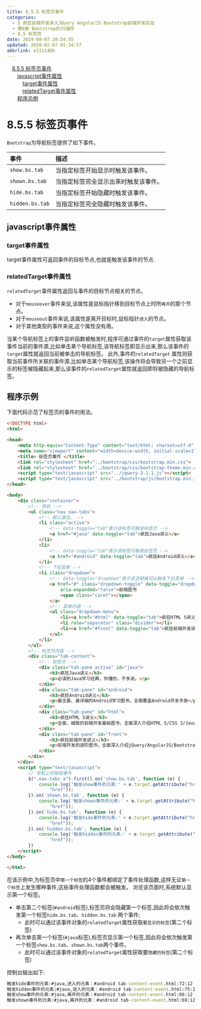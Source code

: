 ```yaml
---
title: 8.5.5 标签页事件
categories: 
  - 5 疯狂前端开发讲义JQuery AngularJS Bootstrap前端开发实战
  - 第8章 Bootstrap的JS插件
  - 8.5 标签页
date: 2019-08-07 20:54:55
updated: 2020-02-07 01:34:57
abbrlink: e11114bb
---
```

<div id='my_toc'><a href="/JavaReadingNotes/e11114bb/#8-5-5-标签页事件" class="header_1">8.5.5 标签页事件</a>&nbsp;<br><a href="/JavaReadingNotes/e11114bb/#javascript事件属性" class="header_2">javascript事件属性</a>&nbsp;<br><a href="/JavaReadingNotes/e11114bb/#target事件属性" class="header_3">target事件属性</a>&nbsp;<br><a href="/JavaReadingNotes/e11114bb/#relatedTarget事件属性" class="header_3">relatedTarget事件属性</a>&nbsp;<br><a href="/JavaReadingNotes/e11114bb/#程序示例" class="header_2">程序示例</a>&nbsp;<br></div>
<style>.header_1{margin-left: 1em;}.header_2{margin-left: 2em;}.header_3{margin-left: 3em;}.header_4{margin-left: 4em;}.header_5{margin-left: 5em;}.header_6{margin-left: 6em;}</style>
<!--more-->
<script>if (navigator.platform.search('arm')==-1){document.getElementById('my_toc').style.display = 'none';}var e,p = document.getElementsByTagName('p');while (p.length>0) {e = p[0];e.parentElement.removeChild(e);}</script>

<!--end-->
<!--SSTStart-->
# 8.5.5 标签页事件 #
`Bootstrap`为导航标签提供了如下事件。

|事件|描述|
|:---|:---|
|`show.bs.tab`|当指定标签开始显示时触发该事件。|
|`shown.bs.tab`|当指定标签完全显示出来时触发该事件。|
|`hide.bs.tab`|当指定标签开始隐藏时触发该事件。|
|`hidden.bs.tab`|当指定标签完全隐藏时触发该事件。|
## javascript事件属性 ##
### target事件属性 ###
target事件属性可返回事件的目标节点,也就是触发该事件的节点.
### relatedTarget事件属性 ###
`relatedTarget`事件属性返回与事件的目标节点相关的节点。
- 对于`mouseover`事件来说,该属性是鼠标指针移到目标节点上时所`离开`的那个节点。
- 对于`mouseout`事件来说,该属性是离开目标时,鼠标指针`进入`的节点。
- 对于其他类型的事件来说,这个属性没有用。

当某个导航标签上的事件监听函数被触发时,程序可通过事件的`target`属性获取该事件当前的事件源,比如单击某个导航标签,该导航标签即显示出来,那么该事件的`target`属性就返回当前被单击的导航标签。
此外,事件的`relatedTarget` 属性则获取当前事件所关联的事件源,比如单击某个导航标签,该操作将会导致另一个之前显示的标签被隐藏起来,那么该事件的`relatedTarget`属性就返回即将被隐藏的导航标签。
## 程序示例 ##
下面代码示范了标签页的事件的用法。
```html
<!DOCTYPE html>
<html>

<head>
    <meta http-equiv="Content-Type" content="text/html; charset=utf-8" />
    <meta name="viewport" content="width=device-width, initial-scale=1">
    <title> 标签页事件 </title>
    <link rel="stylesheet" href="../bootstrap/css/bootstrap.min.css">
    <link rel="stylesheet" href="../bootstrap/css/bootstrap-theme.min.css">
    <script type="text/javascript" src="../jquery-3.1.1.js"></script>
    <script type="text/javascript" src="../bootstrap/js/bootstrap.min.js"></script>
</head>

<body>
    <div class="container">
        <!-- 导航 -->
        <ul class="nav nav-tabs">
            <!-- 默认激活, -->
            <li class="active">
                <!-- data-toggle="tab"表示该标签可触发标签页 -->
                <a href="#java" data-toggle="tab">疯狂Java讲义</a>
            </li>
            <li>
                <!-- data-toggle="tab"表示该标签可触发标签页 -->
                <a href="#android" data-toggle="tab">疯狂Android讲义</a>
            </li>
            <!-- 下拉菜单 -->
            <li class="dropdown">
                <!-- data-toggle="dropdown"表示该该链接可以触发下拉菜单 -->
                <a href="#" class="dropdown-toggle" data-toggle="dropdown" role="button" aria-haspopup="true"
                    aria-expanded="false">前端图书
                    <span class="caret"></span>
                </a>
                <!-- 菜单内容 -->
                <ul class="dropdown-menu">
                    <li><a href="#html" data-toggle="tab">疯狂HTML 5讲义</a></li>
                    <li role="separator" class="divider"></li>
                    <li><a href="#front" data-toggle="tab">疯狂前端开发讲义</a></li>
                </ul>
            </li>
        </ul>
        <!-- 标签页内容 -->
        <div class="tab-content">
            <!-- 标签页 -->
            <div class="tab-pane active" id="java">
                <h3>疯狂Java讲义</h3>
                <p>必读的Java学习经典，你懂的，不多说。</p>
            </div>
            <div class="tab-pane" id="android">
                <h3>疯狂Android讲义</h3>
                <p>最全面、最详细的Android学习图书，全面覆盖Android开发手册</p>
            </div>
            <div class="tab-pane" id="html">
                <h3>疯狂HTML 5讲义</h3>
                <p>全面、细致的前端开发基础图书，全面深入介绍HTML 5/CSS 3/JavaScript知识。</p>
            </div>
            <div class="tab-pane" id="front">
                <h3>疯狂前端开发讲义</h3>
                <p>前端开发的进阶图书，全面深入介绍jQuery/AngularJS/Bootstrap等框架。</p>
            </div>
        </div>
    </div>
    <script type="text/javascript">
        // 导航上的按钮事件
        $(".nav-tabs a").first().on('show.bs.tab', function (e) {
            console.log('触发show事件的元素:' + e.target.getAttribute("href") + ",离开的元素：" + e.relatedTarget.getAttribute(
                "href"));
        }).on('shown.bs.tab', function (e) {
            console.log('触发shown事件的元素:' + e.target.getAttribute("href") + ",离开的元素：" + e.relatedTarget.getAttribute(
                "href"));
        }).on('hide.bs.tab', function (e) {
            console.log('触发hide事件的元素:' + e.target.getAttribute("href") + ",进入的元素：" + e.relatedTarget.getAttribute(
                "href"));
        }).on('hidden.bs.tab', function (e) {
            console.log('触发hidden事件的元素:' + e.target.getAttribute("href") + ",进入的元素：" + e.relatedTarget.getAttribute(
                "href"));
        })
    </script>
</body>

</html>
```
在该示例中,为标签页中`第一个标签`的4个事件都绑定了事件处理函数,这样无论`第一个标签`上发生哪种事件,这些事件处理函数都会被触发。
浏览该页面时,系统默认显示第一个标签。
- 单击第二个标签(`#android`标签),标签页将会隐藏第一个标签,因此将会依次触发第一个标签`hide.bs.tab`、`hidden.bs.tab` 两个事件;
    - 此时可以通过该事件对象的`relatedTarget`属性获取`要显示的标签`(第二个标签)
- 再次单击第一个标签(`#java`标签),标签页显示第一个标签,因此将会依次触发第一个标签`show.bs.tab`、`shown.bs.tab`两个事件。
    - 此时可以通过该事件对象的`relatedTarget`属性获取要`隐藏的标签`(第二个标签)
<!--SSTStop-->

控制台输出如下:
```cmd
触发hide事件的元素:#java,进入的元素：#android tab-content-event.html:72:12
触发hidden事件的元素:#java,进入的元素：#android tab-content-event.html:75:12
触发show事件的元素:#java,离开的元素：#android tab-content-event.html:66:12
触发shown事件的元素:#java,离开的元素：#android tab-content-event.html:69:12
```

